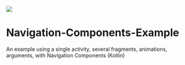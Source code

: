 <img class='header-img' src='https://codingwithmitch.s3.ca-central-1.amazonaws.com/media/other/navigation+graph.png' />
<h1> Navigation-Components-Example</h1>
<p>An example using a single activity, several fragments, animations, arguments, with Navigation Components (Kotlin)</p>
